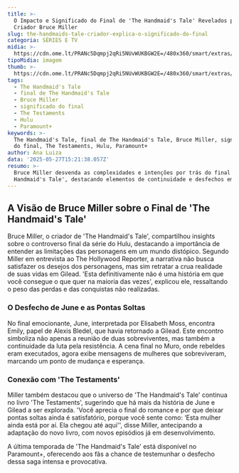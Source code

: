 ```yaml
---
title: >-
  O Impacto e Significado do Final de 'The Handmaid's Tale' Revelados pelo
  Criador Bruce Miller
slug: the-handmaids-tale-criador-explica-o-significado-do-final
categoria: SÉRIES E TV
midia: >-
  https://cdn.ome.lt/PRANc5Dqmpj2qRi5NUvWUKBGW2E=/480x360/smart/extras/conteudos/omelete_THUMB_-_2025-05-27T121306.291.png
tipoMidia: imagem
thumb: >-
  https://cdn.ome.lt/PRANc5Dqmpj2qRi5NUvWUKBGW2E=/480x360/smart/extras/conteudos/omelete_THUMB_-_2025-05-27T121306.291.png
tags:
  - The Handmaid's Tale
  - final de The Handmaid's Tale
  - Bruce Miller
  - significado do final
  - The Testaments
  - Hulu
  - Paramount+
keywords: >-
  The Handmaid's Tale, final de The Handmaid's Tale, Bruce Miller, significado
  do final, The Testaments, Hulu, Paramount+
author: Ana Luiza
data: '2025-05-27T15:21:38.057Z'
resumo: >-
  Bruce Miller desvenda as complexidades e intenções por trás do final de 'The
  Handmaid's Tale', destacando elementos de continuidade e desfechos emocionais.
---
```


## A Visão de Bruce Miller sobre o Final de 'The Handmaid's Tale'

Bruce Miller, o criador de 'The Handmaid's Tale', compartilhou insights sobre o controverso final da série do Hulu, destacando a importância de entender as limitações das personagens em um mundo distópico. Segundo Miller em entrevista ao The Hollywood Reporter, a narrativa não busca satisfazer os desejos dos personagens, mas sim retratar a crua realidade de suas vidas em Gilead. 'Esta definitivamente não é uma história em que você consegue o que quer na maioria das vezes', explicou ele, ressaltando o peso das perdas e das conquistas não realizadas.

### O Desfecho de June e as Pontas Soltas

No final emocionante, June, interpretada por Elisabeth Moss, encontra Emily, papel de Alexis Bledel, que havia retornado a Gilead. Este encontro simboliza não apenas a reunião de duas sobreviventes, mas também a continuidade da luta pela resistência. A cena final no Muro, onde rebeldes eram executados, agora exibe mensagens de mulheres que sobreviveram, marcando um ponto de mudança e esperança.

### Conexão com 'The Testaments'

Miller também destacou que o universo de 'The Handmaid's Tale' continua no livro 'The Testaments', sugerindo que há mais da história de June e Gilead a ser explorada. 'Você aprecia o final do romance e por que deixar pontas soltas ainda é satisfatório, porque você sente como: ‘Esta mulher ainda está por aí. Ela chegou até aqui'', disse Miller, antecipando a adaptação do novo livro, com novos episódios já em desenvolvimento.

A última temporada de 'The Handmaid's Tale' está disponível no Paramount+, oferecendo aos fãs a chance de testemunhar o desfecho dessa saga intensa e provocativa.
